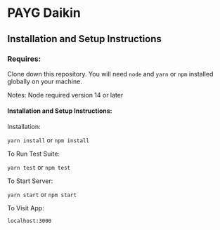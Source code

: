 # PAYG Daikin

## Installation and Setup Instructions

### Requires:

Clone down this repository. You will need `node` and `yarn` or `npm` installed globally on your machine.

Notes: Node required version 14 or later

#### Installation and Setup Instructions:

Installation:

`yarn install` or `npm install`

To Run Test Suite:

`yarn test` or `npm test`

To Start Server:

`yarn start` or `npm start`

To Visit App:

`localhost:3000`
